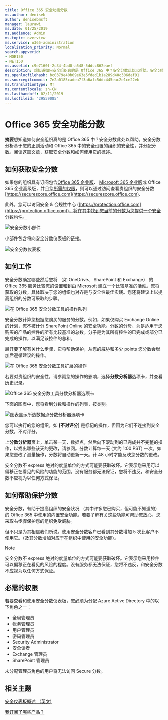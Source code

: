 ```yaml
---
title: Office 365 安全功能分数
ms.author: deniseb
author: denisebmsft
manager: laurawi
ms.date: 01/25/2019
ms.audience: Admin
ms.topic: overview
ms.service: o365-administration
localization_priority: Normal
search.appverid:
- MOE150
- MET150
ms.assetid: c9e7160f-2c34-4bd0-a548-5ddcc862eaef
description: 想知道如何安全组织真的是 Office 365 中？安全分数此处以帮助。安全分数分析基于您的正则活动和 Office 365 中的安全设置的组织的安全性，并分配分数。
ms.openlocfilehash: bc0379e40b09e63e5fded1b1a289d40c306def91
ms.sourcegitcommit: 7e2a0185cadea7f3a6afc5ddc445eac2e1ce22eb
ms.translationtype: MT
ms.contentlocale: zh-CN
ms.lasthandoff: 02/11/2019
ms.locfileid: "29559085"
---
```

# <a name="office-365-secure-score"></a>Office 365 安全功能分数

**摘要**想知道如何安全组织真的是 Office 365 中？安全分数此处以帮助。安全分数分析基于您的正则活动和 Office 365 中的安全设置的组织的安全性，并分配分数。阅读这篇文章，获取安全分数和如何使用它的概述。
  
## <a name="how-to-get-to-secure-score"></a>如何获取安全分数

如果您的组织具有订阅包含[Office 365 企业版](https://docs.microsoft.com/office365/enterprise/)、 [Microsoft 365 企业版](https://docs.microsoft.com/microsoft-365/business/)或 Office 365 企业高级版，并且您[所需的权限](#required-permissions)，则可以通过访问查看贵组织的安全分数[https://securescore.office.com](https://securescore.office.com). 

此外，您可以访问安全 & 合规性中心 ([https://protection.office.com](https://protection.office.com))，将在其中找到您当前的分数为您提供一个安全分数构件。

![安全分数小部件](media/SecureScoreWidget-o365.png)

小部件包含将向安全分数仪表板的链接。

![安全分数仪表板](media/SecureScore-WelcomeScreen.png)
  
## <a name="how-it-works"></a>如何工作

安全分数确定哪些然后您将 （如 OneDrive、 SharePoint 和 Exchange） 的 Office 365 服务比较您的设置和到由 Microsoft 建立一个比较基准的活动。您将获取的分数，具体取决于您的组织也对齐是与安全性最佳实践。您还将建议上以提高组织的分数可采取的步骤。 
  
![在 Office 365 安全分数工具的操作队列](media/SecureScore-ActionsToTake.png)
  
安全分数计算您根据您购买的服务的分数。例如，如果仅购买 Exchange Online 的计划，您不被计分 SharePoint Online 的安全功能。分数的分母，为是适用于您购买的产品的控件的所有比较基准的总数。分子是为其所有控件的已完成或部分已完成的操作，以满足该控件的总和。

展开要了解有关什么步骤，它将帮助保护，从您的威胁和多少 points 您分数会增加后遵循建议的操作。
  
![在 Office 365 安全分数工具扩展的操作](media/SecureScore-DetailedActionToTake.png)
  
若要对贵组织的安全性，请参阅您的操作的影响，选择**分数分析器**选项卡，并查看历史记录。 
  
![Office 365 安全分数工具分数分析器选项卡](media/SecureScore-ScoreAnalyzer-7days.png)
  
下面的图表中，您将看到分数和操作的列表，按类别。 
  
![图表显示所选数据点分数分析器选项卡](media/SecureScore-Analyzer-breakdownbelowchart.png)
 
您可以执行的您的组织，如 **[不对评分]** 是标记的操作，但因为它们不连接到安全分数，不对评分。  

上**分数分析器**页上，单击某一天，数据点，然后向下滚动到的已完成并不完整的操作，以找出哪些该天的更改，请参阅。分数计算每一天 (大约 1:00 PST) 一次。如果您更改了测量操作，分数将自动更新一天。计 48 小时才能反映您分数的更改。

安全分数不 express 绝对的度量单位的方式可能要获取破坏。它表示您采用可以偏移正在看见的风险的功能的范围。没有服务都无法保证，您将不违反，和安全分数不应视为以任何方式保证。
 
## <a name="how-secure-score-helps"></a>如何帮助保护分数

安全分数，有助于提高组织的安全状况 （其中许多您已购买，但可能不知道的） 的 Office 365 中使用的内置安全功能。若要了解有关这些功能可帮助您放心，您采取右步骤保护您的组织免受威胁。
  
但不只是为其相信我们所说。使用安全分数客户已看到其分数增加 5 次比客户不使用它。（及其分数增加对应于在组织中使用的安全功能）。
  
> [!NOTE]
> 安全分数不 express 绝对的度量单位的方式可能要获取破坏。它表示您采用控件可以偏移正在看见的风险的程度。没有服务都无法保证，您将不违反，和安全分数不应视为以任何方式保证。 
  
## <a name="required-permissions"></a>必需的权限

若要查看和使用安全分数仪表板，您必须为分配 Azure Active Directory 中的以下角色之一：
- 全局管理员
- 帐务管理员
- 用户管理员
- 密码管理员
- Security Administrator
- 安全读者
- Exchange 管理员
- SharePoint 管理员

 未分配管理员角色的用户将无法访问 Secure 分数。

## <a name="related-topics"></a>相关主题

[安全仪表板概述 （英文)](security-dashboard.md)

[我订阅了哪些产品？](https://docs.microsoft.com/office365/admin/admin-overview/what-subscription-do-i-have?view=o365-worldwide)